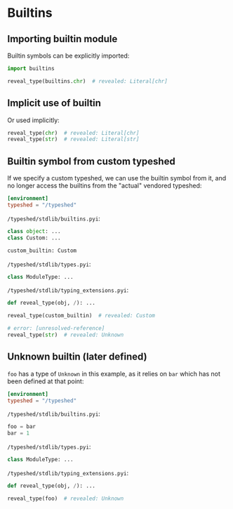 # Builtins

## Importing builtin module

Builtin symbols can be explicitly imported:

```py
import builtins

reveal_type(builtins.chr)  # revealed: Literal[chr]
```

## Implicit use of builtin

Or used implicitly:

```py
reveal_type(chr)  # revealed: Literal[chr]
reveal_type(str)  # revealed: Literal[str]
```

## Builtin symbol from custom typeshed

If we specify a custom typeshed, we can use the builtin symbol from it, and no longer access the
builtins from the "actual" vendored typeshed:

```toml
[environment]
typeshed = "/typeshed"
```

`/typeshed/stdlib/builtins.pyi`:

```pyi
class object: ...
class Custom: ...

custom_builtin: Custom
```

`/typeshed/stdlib/types.pyi`:

```pyi
class ModuleType: ...
```

`/typeshed/stdlib/typing_extensions.pyi`:

```pyi
def reveal_type(obj, /): ...
```

```py
reveal_type(custom_builtin)  # revealed: Custom

# error: [unresolved-reference]
reveal_type(str)  # revealed: Unknown
```

## Unknown builtin (later defined)

`foo` has a type of `Unknown` in this example, as it relies on `bar` which has not been defined at
that point:

```toml
[environment]
typeshed = "/typeshed"
```

`/typeshed/stdlib/builtins.pyi`:

```pyi
foo = bar
bar = 1
```

`/typeshed/stdlib/types.pyi`:

```pyi
class ModuleType: ...
```

`/typeshed/stdlib/typing_extensions.pyi`:

```pyi
def reveal_type(obj, /): ...
```

```py
reveal_type(foo)  # revealed: Unknown
```
